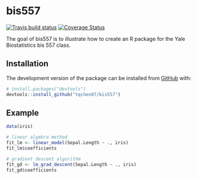 
<!-- README.md is generated from README.Rmd. Please edit that file -->
bis557
======

<!-- badges: start -->
[![Travis build status](https://travis-ci.org/tqchen07/bis557.svg?branch=master)](https://travis-ci.org/tqchen07/bis557) [![Coverage Status](https://coveralls.io/repos/github/tqchen07/bis557/badge.svg?branch=master)](https://coveralls.io/github/tqchen07/bis557?branch=master) <!-- badges: end -->

The goal of bis557 is to illustrate how to create an R package for the Yale Biostatistics bis 557 class.

Installation
------------

The development version of the package can be installed from [GitHub](https://github.com/) with:

``` r
# install.packages("devtools")
devtools::install_github("tqchen07/bis557")
```

Example
-------

``` r
data(iris)

# linear algebra method
fit_lm <- linear_model(Sepal.Length ~ ., iris)
fit_lm$coefficients

# gradient descent algorithm
fit_gd <- lm_grad_descent(Sepal.Length ~ ., iris)
fit_gd$coefficients

```
